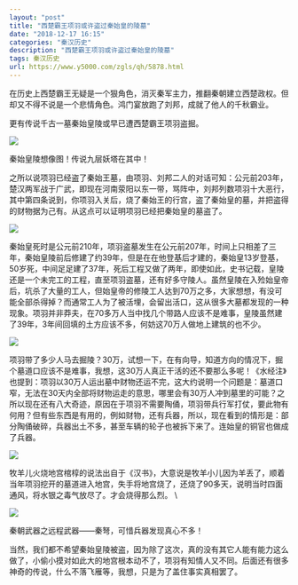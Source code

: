 ```yaml
---
layout: "post"
title: "西楚霸王项羽或许盗过秦始皇的陵墓"
date: "2018-12-17 16:15"
categories: "秦汉历史"
description: "西楚霸王项羽或许盗过秦始皇的陵墓"
tags: 秦汉历史
url: https://www.y5000.com/zgls/qh/5878.html
---
```






在历史上西楚霸王无疑是一个狠角色，消灭秦军主力，推翻秦朝建立西楚政权。但却又不得不说是一个悲情角色。鸿门宴放跑了刘邦，成就了他人的千秋霸业。

更有传说千古一墓秦始皇陵或早已遭西楚霸王项羽盗掘。

![](https://img.y5000.com/uploads/allimg/161125/8-161125110301229.jpg)

秦始皇陵想像图！传说九层妖塔在其中！

之所以说项羽已经盗了秦始王墓，由项羽、刘邦二人的对话可知：公元前203年，楚汉两军战于广武，即现在河南荥阳以东一带，骂阵中，刘邦列数项羽十大恶行，其中第四条说到，你项羽入关后，烧了秦始王的行宫，盗了秦始皇的墓，并把盗得的财物据为己有。从这点可以证明项羽已经把秦始皇的墓盗了。

![](https://img.y5000.com/uploads/allimg/161125/8-16112511031Ka.jpg)

秦始皇死时是公元前210年，项羽盗墓发生在公元前207年，时间上只相差了三年，秦始皇陵前后修建了约39年，但是在在他登基后才建的，秦始皇13岁登基，50岁死，中间足足建了37年，死后工程又做了两年，即使如此，史书记载，皇陵还是一个未完工的工程，直至项羽盗墓，还有好多守陵人。虽然皇陵在入殓始皇帝后，坑杀了大量的工人，但始皇帝的修陵工人达到70万之多，大家想想，有没可能全部杀得掉？而通常工人为了被活埋，会留出活口，这从很多大墓都发现的一种现象。项羽并非莽夫，在70多万人当中找几个带路人应该不是难事，皇陵虽然建了39年，3年间回填的土方应该不多，何妨这70万人做地上建筑的也不少。

![](https://img.y5000.com/uploads/allimg/161125/8-161125110324153.jpg)

项羽带了多少人马去掘陵？30万，试想一下，在有向导，知道方向的情况下，掘个墓道口应该不是难事，我想，这30万人真正干活的还不要那么多呢！《水经注》也提到：项羽以30万人运出墓中财物还运不完，这大约说明一个问题是：墓道口窄，无法在30天内全部将财物运走的意思，哪里会有30万人冲到墓里的可能？之所以现在还有八大奇迹，原因在于项羽不需要陶俑，项羽带兵行军打仗，要此物有何用？但有些东西是有用的，例如财物，还有兵器，所以，现在看到的情形是：部分陶俑破碎，兵器出土不多，甚至车辆的轮子也被拆下来了。连始皇的铜官也做成了兵器。

![](https://img.y5000.com/uploads/allimg/161125/8-1611251103342W.jpg)

牧羊儿火烧地宫棺椁的说法出自于《汉书》，大意说是牧羊小儿因为羊丢了，顺着当年项羽挖开的墓道进入地宫，失手将地宫烧了，还烧了90多天，说明当时四面通风，将水银之毒气放尽了。才会烧得那么烈。
\

![](https://img.y5000.com/uploads/allimg/161125/8-161125110341I5.jpg)

秦朝武器之远程武器——秦弩，可惜兵器发现真心不多！

当然，我们都不希望秦始皇陵被盗，因为除了这次，真的没有其它人能有能力这么做了，小偷小摸对如此大的地宫根本动不了，项羽有知情人又不同。后面还有很多神奇的传说，什么不落飞雁等，我想，只是为了盖住事实真相罢了。
